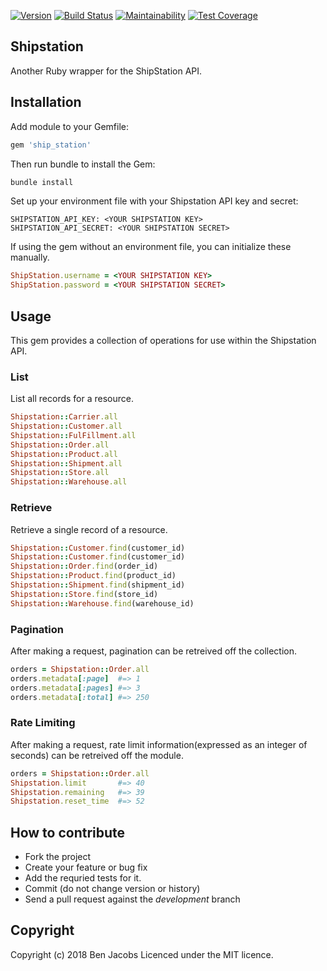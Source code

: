 [![Version      ](https://img.shields.io/gem/v/ship_station.svg?maxAge=2592000)](https://rubygems.org/gems/ship_station)
[![Build Status ](https://travis-ci.com/Benjaminpjacobs/ship_station.svg)](https://travis-ci.com/Benjaminpjacobs/ship_station)
[![Maintainability](https://api.codeclimate.com/v1/badges/a1c730263b7724ae7002/maintainability)](https://codeclimate.com/github/Benjaminpjacobs/ship_station/maintainability)
[![Test Coverage](https://api.codeclimate.com/v1/badges/a1c730263b7724ae7002/test_coverage)](https://codeclimate.com/github/Benjaminpjacobs/ship_station/test_coverage)
## Shipstation

Another Ruby wrapper for the ShipStation API.

## Installation

Add module to your Gemfile:

```ruby
gem 'ship_station'
```

Then run bundle to install the Gem:

```sh
bundle install
```

Set up your environment file with your Shipstation API key and secret:

```
SHIPSTATION_API_KEY: <YOUR SHIPSTATION KEY>
SHIPSTATION_API_SECRET: <YOUR SHIPSTATION SECRET>
```

If using the gem without an environment file, you can initialize these manually.
```ruby
ShipStation.username = <YOUR SHIPSTATION KEY>
ShipStation.password = <YOUR SHIPSTATION SECRET>
```


## Usage

This gem provides a collection of operations for use within the Shipstation API.

### List

List all records for a resource.

```ruby
Shipstation::Carrier.all
Shipstation::Customer.all
Shipstation::FulFillment.all
Shipstation::Order.all
Shipstation::Product.all
Shipstation::Shipment.all
Shipstation::Store.all
Shipstation::Warehouse.all
```

### Retrieve

Retrieve a single record of a resource.

```ruby
Shipstation::Customer.find(customer_id)
Shipstation::Customer.find(customer_id)
Shipstation::Order.find(order_id)
Shipstation::Product.find(product_id)
Shipstation::Shipment.find(shipment_id)
Shipstation::Store.find(store_id)
Shipstation::Warehouse.find(warehouse_id)
```

### Pagination
After making a request, pagination can be retreived off the collection.

```ruby
orders = Shipstation::Order.all
orders.metadata[:page]  #=> 1
orders.metadata[:pages] #=> 3
orders.metadata[:total] #=> 250
```

### Rate Limiting

After making a request, rate limit information(expressed as an integer of seconds) can be retreived off the module.

```ruby
orders = Shipstation::Order.all
Shipstation.limit       #=> 40
Shipstation.remaining   #=> 39
Shipstation.reset_time  #=> 52

```

## How to contribute

* Fork the project
* Create your feature or bug fix
* Add the requried tests for it.
* Commit (do not change version or history)
* Send a pull request against the *development* branch

## Copyright
Copyright (c) 2018 Ben Jacobs
Licenced under the MIT licence.

